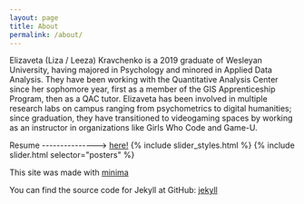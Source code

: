 ```yaml
---
layout: page
title: About
permalink: /about/
---
```


Elizaveta (Liza / Leeza) Kravchenko is a 2019 graduate of Wesleyan University, having majored in Psychology and minored in Applied Data Analysis. They have been working with the Quantitative Analysis Center since her sophomore year, first as a member of the GIS Apprenticeship Program, then as a QAC tutor. Elizaveta has been involved in multiple research labs on campus ranging from psychometrics to digital humanities; since graduation, they have transitioned to videogaming spaces by working as an instructor in organizations like Girls Who Code and Game-U.  

Resume ---------------> [here!](/assets/pdfs/Kravchenko_Resume.pdf)
{% include slider_styles.html %}
{% include slider.html selector="posters" %}


This site was made with
[minima](https://github.com/jekyll/minima)

You can find the source code for Jekyll at GitHub:
[jekyll](https://github.com/jekyll/jekyll)
